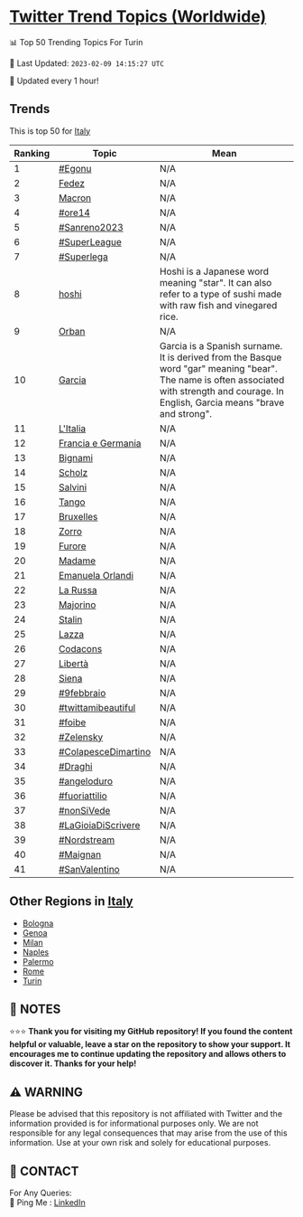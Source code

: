 [Twitter Trend Topics (Worldwide)](https://github.com/ErcinDedeoglu/Twitter-Trend-Topics)
==========


📊 Top 50 Trending Topics For Turin

📆 Last Updated: `2023-02-09 14:15:27 UTC`

🔧 Updated every 1 hour!


## Trends

This is top 50 for [Italy](</Italy>)

| Ranking | Topic | Mean |
| ------- | ------------ | ------------ |
| 1 | [#Egonu](http://twitter.com/search?q=%23Egonu) | N/A |
| 2 | [Fedez](http://twitter.com/search?q=Fedez) | N/A |
| 3 | [Macron](http://twitter.com/search?q=Macron) | N/A |
| 4 | [#ore14](http://twitter.com/search?q=%23ore14) | N/A |
| 5 | [#Sanreno2023](http://twitter.com/search?q=%23Sanreno2023) | N/A |
| 6 | [#SuperLeague](http://twitter.com/search?q=%23SuperLeague) | N/A |
| 7 | [#Superlega](http://twitter.com/search?q=%23Superlega) | N/A |
| 8 | [hoshi](http://twitter.com/search?q=hoshi) | Hoshi is a Japanese word meaning "star". It can also refer to a type of sushi made with raw fish and vinegared rice. |
| 9 | [Orban](http://twitter.com/search?q=Orban) | N/A |
| 10 | [Garcia](http://twitter.com/search?q=Garcia) | Garcia is a Spanish surname. It is derived from the Basque word "gar" meaning "bear". The name is often associated with strength and courage. In English, Garcia means "brave and strong". |
| 11 | [L'Italia](http://twitter.com/search?q=L%27Italia) | N/A |
| 12 | [Francia e Germania](http://twitter.com/search?q=Francia+e+Germania) | N/A |
| 13 | [Bignami](http://twitter.com/search?q=Bignami) | N/A |
| 14 | [Scholz](http://twitter.com/search?q=Scholz) | N/A |
| 15 | [Salvini](http://twitter.com/search?q=Salvini) | N/A |
| 16 | [Tango](http://twitter.com/search?q=Tango) | N/A |
| 17 | [Bruxelles](http://twitter.com/search?q=Bruxelles) | N/A |
| 18 | [Zorro](http://twitter.com/search?q=Zorro) | N/A |
| 19 | [Furore](http://twitter.com/search?q=Furore) | N/A |
| 20 | [Madame](http://twitter.com/search?q=Madame) | N/A |
| 21 | [Emanuela Orlandi](http://twitter.com/search?q=Emanuela+Orlandi) | N/A |
| 22 | [La Russa](http://twitter.com/search?q=La+Russa) | N/A |
| 23 | [Majorino](http://twitter.com/search?q=Majorino) | N/A |
| 24 | [Stalin](http://twitter.com/search?q=Stalin) | N/A |
| 25 | [Lazza](http://twitter.com/search?q=Lazza) | N/A |
| 26 | [Codacons](http://twitter.com/search?q=Codacons) | N/A |
| 27 | [Libertà](http://twitter.com/search?q=Libert%c3%a0) | N/A |
| 28 | [Siena](http://twitter.com/search?q=Siena) | N/A |
| 29 | [#9febbraio](http://twitter.com/search?q=%239febbraio) | N/A |
| 30 | [#twittamibeautiful](http://twitter.com/search?q=%23twittamibeautiful) | N/A |
| 31 | [#foibe](http://twitter.com/search?q=%23foibe) | N/A |
| 32 | [#Zelensky](http://twitter.com/search?q=%23Zelensky) | N/A |
| 33 | [#ColapesceDimartino](http://twitter.com/search?q=%23ColapesceDimartino) | N/A |
| 34 | [#Draghi](http://twitter.com/search?q=%23Draghi) | N/A |
| 35 | [#angeloduro](http://twitter.com/search?q=%23angeloduro) | N/A |
| 36 | [#fuoriattilio](http://twitter.com/search?q=%23fuoriattilio) | N/A |
| 37 | [#nonSiVede](http://twitter.com/search?q=%23nonSiVede) | N/A |
| 38 | [#LaGioiaDiScrivere](http://twitter.com/search?q=%23LaGioiaDiScrivere) | N/A |
| 39 | [#Nordstream](http://twitter.com/search?q=%23Nordstream) | N/A |
| 40 | [#Maignan](http://twitter.com/search?q=%23Maignan) | N/A |
| 41 | [#SanValentino](http://twitter.com/search?q=%23SanValentino) | N/A |



## Other Regions in [Italy](</Italy>)

* [Bologna](</Italy/Bologna.md>)
* [Genoa](</Italy/Genoa.md>)
* [Milan](</Italy/Milan.md>)
* [Naples](</Italy/Naples.md>)
* [Palermo](</Italy/Palermo.md>)
* [Rome](</Italy/Rome.md>)
* [Turin](</Italy/Turin.md>)



## 📝 NOTES

⭐⭐⭐ **Thank you for visiting my GitHub repository! If you found the content helpful or valuable, leave a star on the repository to show your support. It encourages me to continue updating the repository and allows others to discover it. Thanks for your help!**


## ⚠️ WARNING

Please be advised that this repository is not affiliated with Twitter and the information provided is for informational purposes only. We are not responsible for any legal consequences that may arise from the use of this information. Use at your own risk and solely for educational purposes.


## 📨 CONTACT

 For Any Queries:  
            🏓 Ping Me : [LinkedIn](https://www.linkedin.com/in/ercindedeoglu/)
